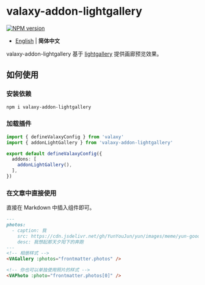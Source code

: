 # valaxy-addon-lightgallery

[![NPM version](https://img.shields.io/npm/v/valaxy-addon-lightgallery?color=0078E7)](https://www.npmjs.com/package/valaxy-addon-lightgallery)

- [English](./README.md) | **简体中文**

valaxy-addon-lightgallery 基于 [lightgallery](https://github.com/sachinchoolur/lightGallery) 提供画廊预览效果。

## 如何使用

### 安装依赖

```bash
npm i valaxy-addon-lightgallery
```

### 加载插件

```ts
import { defineValaxyConfig } from 'valaxy'
import { addonLightGallery } from 'valaxy-addon-lightgallery'

export default defineValaxyConfig({
  addons: [
    addonLightGallery(),
  ],
})
```

### 在文章中直接使用

直接在 Markdown 中插入组件即可。

```md
---
photos:
  - caption: 我
    src: https://cdn.jsdelivr.net/gh/YunYouJun/yun/images/meme/yun-good-alpha-compressed.png
    desc: 我想起那天夕阳下的奔跑
---
<!-- 相册样式 -->
<VAGallery :photos="frontmatter.photos" />

<!-- 你也可以单独使用照片的样式 -->
<VAPhoto :photo="frontmatter.photos[0]" />
```
